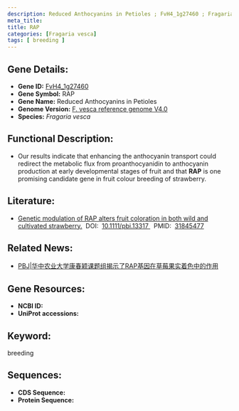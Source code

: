 ```yaml
---
description: Reduced Anthocyanins in Petioles ; FvH4_1g27460 ; Fragaria vesca
meta_title:
title: RAP
categories: [Fragaria vesca]
tags: [ breeding ]
---
```


## Gene Details:
- **Gene ID:**	[FvH4_1g27460]()
- **Gene Symbol:** RAP
- **Gene Name:** Reduced Anthocyanins in Petioles
- **Genome Version:** [F. vesca reference genome V4.0]()
- **Species:** *Fragaria vesca*

## Functional Description:
   - Our results indicate that enhancing the anthocyanin transport could redirect the metabolic flux from proanthocyanidin to anthocyanin production at early developmental stages of fruit and that **RAP** is one promising candidate gene in fruit colour breeding of strawberry.

## Literature:
   - [Genetic modulation of RAP alters fruit coloration in both wild and cultivated strawberry.]( https://onlinelibrary.wiley.com/doi/10.1111/pbi.13317)&nbsp;&nbsp;DOI:&nbsp;&nbsp;[10.1111/pbi.13317 ](https://onlinelibrary.wiley.com/doi/10.1111/pbi.13317)&nbsp;&nbsp;PMID:&nbsp;&nbsp;[31845477](https://pubmed.ncbi.nlm.nih.gov/31845477/)

## Related News:
   - [PBJ|华中农业大学康春颖课题组揭示了RAP基因在草莓果实着色中的作用](https://mp.weixin.qq.com/s?__biz=Mzg3MDEwNDEyMg==&mid=2247486672&idx=1&sn=9b19575146328d0a97bc243de47ff9b4&chksm=ce93a185f9e42893662637f066434fe57e1e91aefdeabf70b95bd6e585541e3fd6abd74f3a08&scene=27#wechat_redirect)

## Gene Resources:
- **NCBI ID:** [](https://www.ncbi.nlm.nih.gov/gene/?term=)
- **UniProt accessions:** [](https://www.uniprot.org/uniprotkb//entry)

## Keyword:
breeding

## Sequences:
- **CDS Sequence:**
- **Protein Sequence:**
